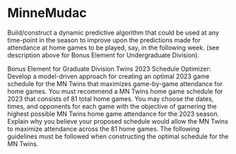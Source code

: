 # MinneMudac

Build/construct a dynamic predictive algorithm that could be used at any time-point in the season to improve upon the predictions made for attendance at home games to be played, say, in the following week. (see description above for Bonus Element for Undergraduate Division).

Bonus Element for Graduate Division
Twins 2023 Schedule Optimizer:  Develop a model-driven approach for creating an optimal 2023 game schedule for the MN Twins that maximizes game-by-game attendance for home games. You must recommend a MN Twins home game schedule for 2023 that consists of 81 total home games. You may choose the dates, times, and opponents for each game with the objective of garnering the highest possible MN Twins home game attendance for the 2023 season. Explain why you believe your proposed schedule would allow the MN Twins to maximize attendance across the 81 home games. The following guidelines must be followed when constructing the optimal schedule for the MN Twins. 
